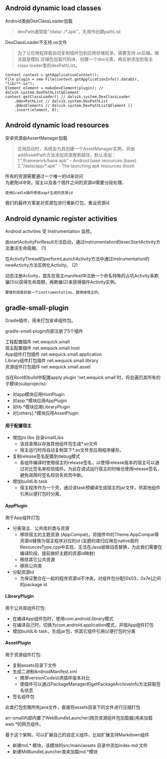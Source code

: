## Android dynamic load classes ##
Android类由DexClassLoader加载  

> dexPath通常是"/data/../*.apk"，先用作创建pathList  

DexClassLoader不支持.os文件  

> 为了让应用程序能自动复制插件包到应用存储目录，需要支持.so后缀。做法就是模拟 压缩包加载代码块，创建一个dex元素，再反射添加到宿主class loader里的dexPathList。  


	Context context = getApplicationContext();
	File plugin = new File(context.getApplicationInfo().dataDir, "lib/**.so");
	Element element = makeDexElement(plugin); // dalvik.system.DexPathList$Element
	context.getClassLoader() // dalvik.system.DexClassLoader
        .@dexPathList // dalvik.system.DexPathList
        .@dexElements // dalvik.system.DexPathList$Element []
        .insert(element, 0);

## Android dynamic load resources ##

安卓资源由AssertManager加载  

> 应用启动时，系统会为其创建一个AssetManager实例，并由addAssetPath方法添加资源搜索路径，默认添加：
> 1."/framework/base.apk" - Android base resources (base)  
> 2."/data/app/*.apk" - The launching apk resources (host)  

所有的资源需要通过一个唯一的id来访问  
为避免id冲突，宿主以及各个插件之间的资源id需要分段处理。  

	使用Gradle插件修改aapt生成的资源id  

我们的最终方案是对资源包进行重新打包，重设资源id  

## Android dynamic register activities ##

Android activities 受 Instrumentation 监控。  

由startActivityForResult方法启动，通过instrumentation的execStartActivity方法激活生命周期。  (1)

在ActivityThread的performLaunchActivity方法中通过instrumentation的newActivity方法实例化Activity。  (2)

动态注册Activity，首先在宿主manifest中注册一个命名特殊的占坑Activity来欺骗(1)以获得生命周期，再欺骗(2)来获得插件Activity实例。  

	要做的就是封装一个instrumentatino，替换掉宿主的。

## gradle-small-plugin ##
Gradle插件，用来打包安卓组件包。  

gradle-small-plugin内部注册了5个插件  

工程配置插件 net.wequick.small  
宿主配置插件 net.wequick.small.host  
App组件打包插件 net.wequick.small.application  
Library组件打包插件 net.wequick.small.library  
资源组件打包插件  net.wequick.small.asset  

当在Root的build中配置apply plugin 'net.wequick.small'时，将会遍历其所有的子模块(subprojects):  

- 对app模块应用HostPlugin  
- 对app.*模块应用AppPlugin  
- 对lib.*模块应用LibraryPlugin  
- 对[others].*模块应用AssetPlugin  

#### 用于配置宿主 ####
- 增加jni libs 目录smallLibs  
	- 该目录用以存放其他组件包生成*.so文件
	- 宿主运行时将自动复制其下*.so文件至应用程序缓存。  
- 复制release签名配置到debug模式  
	- 各组件编译时使用宿主的release签名，以使得release版本的宿主可以通过对比签名来校验插件。为此在调试运行宿主的时候也使用release签名，避免调用时签名校验失败而中断。  
- 增加buildLib task
	- 宿主程序作为一个壳，通过该task预编译生成宿主的jar文件，供其他组件引用以便打包时分离。  

#### AppPlugin ####
用于App组件打包  
		
- 分离宿主、公共库的类与资源
	- 移除宿主的主题资源 (AppCompat)，将插件中的Theme.AppCompat等资源id替换为宿主程序对应的id (主题的递归应用在native层的ResourcesType.cpp中实现，无法在Java层做动态替换，为此我们需要在编译阶段，提前做好主题的资源id映射)
	- 移除其它公共资源
	- 移除公共类
- 分配资源id
	- 为保证整合在一起的程序资源id不冲突，对组件包分配[0x03，0x7e]之间的package id

#### LibraryPlugin ####
用于公共库组件打包:  
	
- 在编译App组件包时，使用com.android.library模式  
- 在编译自己时，切换为com.android.application模式，并按App组件打包  
- 增加buildLib task，生成jar包，供其它组件引用以便打包时分离  

#### AssetPlugin ####
用于资源组件打包:  

- 复制assets目录下文件
- 生成二进制AndroidManifest.xml
	- 携带versionCode以供插件版本对比
	- 使插件可以通过PackageManager的getPackageArchiveInfo方法获取签名信息
- 签名组件包

此类打包忽略所有java文件，直接将assets目录下的文件进行压缩打包  

arr-small内部内置了WebBundleLauncher(网页资源组件包加载器)用来加载web.*的网页组件。  

基于这个架构，可以扩展自己的自定义组件，比如扩展支持Markdown组件  
	
- 新建md.* 模块，该模块的src/main/assets 目录中添加index.md 文件  
- 新建MdBundleLauncher类来加载md.*模块


